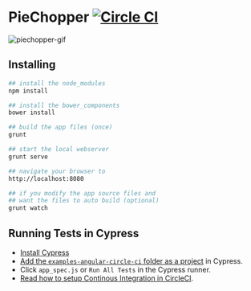 # PieChopper [![Circle CI](https://circleci.com/gh/cypress-io/examples-angular-circle-ci.svg?style=svg)](https://circleci.com/gh/cypress-io/examples-angular-circle-ci)

![piechopper-gif](https://cloud.githubusercontent.com/assets/1268976/12985444/ad14159c-d0c0-11e5-8e50-2b64a1d389ac.gif)

## Installing

```bash
## install the node_modules
npm install

## install the bower_components
bower install

## build the app files (once)
grunt

## start the local webserver
grunt serve

## navigate your browser to
http://localhost:8080

## if you modify the app source files and
## want the files to auto build (optional)
grunt watch

```

## Running Tests in Cypress

- [Install Cypress](https://docs.cypress.io/docs/installing-and-running#section-installing)
- [Add the `examples-angular-circle-ci` folder as a project](https://docs.cypress.io/docs/installing-and-running#section-adding-projects) in Cypress.
- Click `app_spec.js` or `Run All Tests` in the Cypress runner.
- [Read how to setup Continous Integration in CircleCI](https://docs.cypress.io/docs/continuous-integration).

